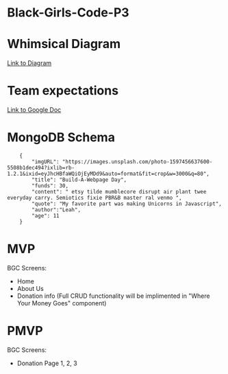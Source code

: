# Black-Girls-Code-P3

# Whimsical Diagram

[Link to Diagram]()

# Team expectations

[Link to Google Doc](https://docs.google.com/document/d/1LkQzTVNNa0z429dkOtN4aGk9bbcmO6NvVNjhyjP6p9c/edit?ts=5f3e78af)

# MongoDB Schema

```
    {
        "imgURL": "https://images.unsplash.com/photo-1597456637600-5508b1dec494?ixlib=rb-1.2.1&ixid=eyJhcHBfaWQiOjEyMDd9&auto=format&fit=crop&w=3000&q=80",
        "title": "Build-A-Webpage Day",
        "funds": 30,
        "content": " etsy tilde mumblecore disrupt air plant twee everyday carry. Semiotics fixie PBR&B master ral venmo ",
        "quote": "My favorite part was making Unicorns in Javascript",
        "author":"Leah",
        "age": 11
    }

```

# MVP

BGC Screens:
- Home
- About Us
- Donation info (Full CRUD functionality will be implimented in "Where Your Money Goes" component)

# PMVP

BGC Screens:
- Donation Page 1, 2, 3
